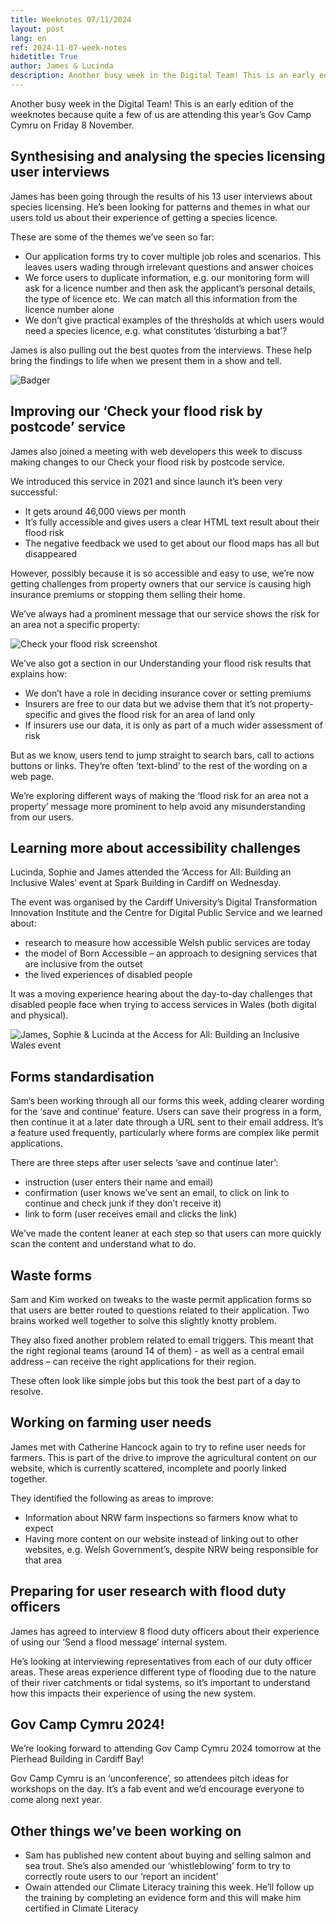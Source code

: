 ```yaml
---
title: Weeknotes 07/11/2024
layout: post
lang: en
ref: 2024-11-07-week-notes
hidetitle: True
author: James & Lucinda
description: Another busy week in the Digital Team! This is an early edition of the weeknotes because quite a few of us are attending this year’s Gov Camp Cymru on Friday 8 November. 
---
```


Another busy week in the Digital Team! This is an early edition of the weeknotes because quite a few of us are attending this year’s Gov Camp Cymru on Friday 8 November. 

## Synthesising and analysing the species licensing user interviews

James has been going through the results of his 13 user interviews about species licensing. He’s been looking for patterns and themes in what our users told us about their experience of getting a species licence. 

These are some of the themes we’ve seen so far: 

+ Our application forms try to cover multiple job roles and scenarios. This leaves users wading through irrelevant questions and answer choices
+ We force users to duplicate information, e.g. our monitoring form will ask for a licence number and then ask the applicant’s personal details, the type of licence etc. We can match all this information from the licence number alone
+ We don’t give practical examples of the thresholds at which users would need a species licence, e.g. what constitutes ‘disturbing a bat’?   

James is also pulling out the best quotes from the interviews. These help bring the findings to life when we present them in a show and tell. 

![Badger](https://github.com/nrw-digital/week-notes/blob/4074a354e887a03d599c58fc3294f81ec35563b3/images/07-11-2024-001.jpg?raw=true)

## Improving our ‘Check your flood risk by postcode’ service

James also joined a meeting with web developers this week to discuss making changes to our Check your flood risk by postcode service. 

We introduced this service in 2021 and since launch it’s been very successful: 

+ It gets around 46,000 views per month
+ It’s fully accessible and gives users a clear HTML text result about their flood risk 
+ The negative feedback we used to get about our flood maps has all but disappeared

However, possibly because it is so accessible and easy to use, we’re now getting challenges from property owners that our service is causing high insurance premiums or stopping them selling their home. 

We’ve always had a prominent message that our service shows the risk for an area not a specific property:

![Check your flood risk screenshot](https://github.com/nrw-digital/week-notes/blob/4074a354e887a03d599c58fc3294f81ec35563b3/images/07-11-2024-002.png?raw=true)

We’ve also got a section in our Understanding your flood risk results that explains how:  

+ We don’t have a role in deciding insurance cover or setting premiums 
+ Insurers are free to our data but we advise them that it’s not property-specific and gives the flood risk for an area of land only
+ If insurers use our data, it is only as part of a much wider assessment of risk

But as we know, users tend to jump straight to search bars, call to actions buttons or links. They’re often ‘text-blind’ to the rest of the wording on a web page.  

We’re exploring different ways of making the ‘flood risk for an area not a property’ message more prominent to help avoid any misunderstanding from our users.

## Learning more about accessibility challenges

Lucinda, Sophie and James attended the ‘Access for All: Building an Inclusive Wales’ event at Spark Building in Cardiff on Wednesday. 

The event was organised by the Cardiff University’s Digital Transformation Innovation Institute and the Centre for Digital Public Service and we learned about: 

+ research to measure how accessible Welsh public services are today 
+ the model of Born Accessible – an approach to designing services that are inclusive from the outset
+ the lived experiences of disabled people 

It was a moving experience hearing about the day-to-day challenges that disabled people face when trying to access services in Wales (both digital and physical). 

![James, Sophie & Lucinda at the Access for All: Building an Inclusive Wales event](https://github.com/nrw-digital/week-notes/blob/4074a354e887a03d599c58fc3294f81ec35563b3/images/07-11-2024-003.jpg?raw=true)

## Forms standardisation

Sam’s been working through all our forms this week, adding clearer wording for the ‘save and continue’ feature. Users can save their progress in a form, then continue it at a later date through a URL sent to their email address. It’s a feature used frequently, particularly where forms are complex like permit applications. 

There are three steps after user selects ‘save and continue later’: 

+ instruction (user enters their name and email)
+ confirmation (user knows we’ve sent an email, to click on link to continue and check junk if they don’t receive it) 
+ link to form (user receives email and clicks the link) 

We’ve made the content leaner at each step so that users can more quickly scan the content and understand what to do. 

## Waste forms

Sam and Kim worked on tweaks to the waste permit application forms so that users are better routed to questions related to their application. Two brains worked well together to solve this slightly knotty problem.

They also fixed another problem related to email triggers. This meant that the right regional teams (around 14 of them) - as well as a central email address – can receive the right applications for their region.

These often look like simple jobs but this took the best part of a day to resolve.

## Working on farming user needs

James met with Catherine Hancock again to try to refine user needs for farmers. This is part of the drive to improve the agricultural content on our website, which is currently scattered, incomplete and poorly linked together.  

They identified the following as areas to improve: 

+ Information about NRW farm inspections so farmers know what to expect
+ Having more content on our website instead of linking out to other websites, e.g. Welsh Government’s, despite NRW being responsible for that area 

## Preparing for user research with flood duty officers

James has agreed to interview 8 flood duty officers about their experience of using our ‘Send a flood message’ internal system. 

He’s looking at interviewing representatives from each of our duty officer areas. These areas experience different type of flooding due to the nature of their river catchments or tidal systems, so it’s important to understand how this impacts their experience of using the new system.  

## Gov Camp Cymru 2024!

We’re looking forward to attending Gov Camp Cymru 2024 tomorrow at the Pierhead Building in Cardiff Bay! 

Gov Camp Cymru is an ‘unconference’, so attendees pitch ideas for workshops on the day. It’s a fab event and we’d encourage everyone to come along next year.  

## Other things we’ve been working on

+ Sam has published new content about buying and selling salmon and sea trout. She’s also amended our ‘whistleblowing’ form to try to correctly route users to our ‘report an incident’
+ Owain attended our Climate Literacy training this week. He’ll follow up the training by completing an evidence form and this will make him certified in Climate Literacy
